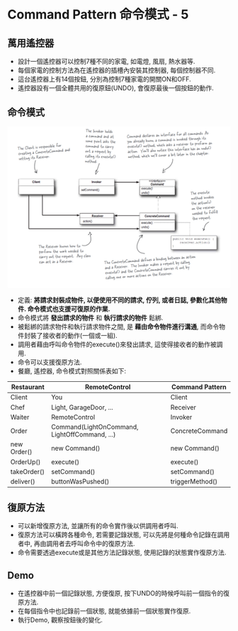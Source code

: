 # Command Pattern 命令模式 - 5

## 萬用遙控器
* 設計一個遙控器可以控制7種不同的家電, 如電燈, 風扇, 熱水器等.
* 每個家電的控制方法為在遙控器的插槽內安裝其控制器, 每個控制器不同.
* 這台遙控器上有14個按鈕, 分別為控制7種家電的開關ON和OFF.
* 遙控器設有一個全體共用的復原鈕(UNDO), 會復原最後一個按鈕的動作.

## 命令模式

![Alt text](../resource/command.png "Command Pattern Class Diagram")

* 定義: __將請求封裝成物件, 以便使用不同的請求, 佇列, 或者日誌, 參數化其他物件. 命令模式也支援可復原的作業.__
* 命令模式將 __發出請求的物件__ 和 __執行請求的物件__ 鬆綁.
* 被鬆綁的請求物件和執行請求物件之間, 是 __藉由命令物件進行溝通__, 而命令物件封裝了接收者的動作(一個或一組).
* 調用者藉由呼叫命令物件的execute()來發出請求, 這使得接收者的動作被調用.
* 命令可以支援復原方法.
* 餐廳, 遙控器, 命令模式對照關係表如下:

Restaurant|RemoteControl|Command Pattern
--|--|--
Client|You|Client
Chef|Light, GarageDoor, ...|Receiver
Waiter|RemoteControl|Invoker
Order|Command(LightOnCommand, LightOffCommand, ...)|ConcreteCommand
new Order()|new Command()|new Command()
OrderUp()|execute()|execute()
takeOrder()|setCommand()|setCommand()
deliver()|buttonWasPushed()|triggerMethod()

## 復原方法
* 可以新增復原方法, 並讓所有的命令實作後以供調用者呼叫.
* 復原方法可以橫跨各種命令, 若需要記錄狀態, 可以先將是何種命令記錄在調用者中, 再由調用者去呼叫命令中的復原方法.
* 命令需要透過execute或是其他方法記錄狀態, 使用記錄的狀態實作復原方法.

## Demo
* 在遙控器中前一個記錄狀態, 方便復原, 按下UNDO的時候呼叫前一個指令的復原方法.
* 在每個指令中也記錄前一個狀態, 就能依據前一個狀態實作復原.
* 執行Demo, 觀察按鈕後的變化.
